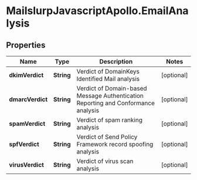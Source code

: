 # MailslurpJavascriptApollo.EmailAnalysis

## Properties

Name | Type | Description | Notes
------------ | ------------- | ------------- | -------------
**dkimVerdict** | **String** | Verdict of DomainKeys Identified Mail analysis | [optional] 
**dmarcVerdict** | **String** | Verdict of Domain-based Message Authentication Reporting and Conformance analysis | [optional] 
**spamVerdict** | **String** | Verdict of spam ranking analysis | [optional] 
**spfVerdict** | **String** | Verdict of Send Policy Framework record spoofing analysis | [optional] 
**virusVerdict** | **String** | Verdict of virus scan analysis | [optional] 


